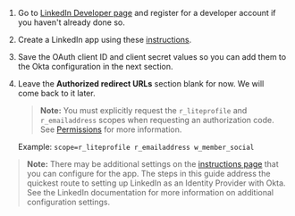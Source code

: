 1. Go to [LinkedIn Developer page](https://developer.linkedin.com/) and register for a developer account if you haven't already done so.

2. Create a LinkedIn app using these [instructions](https://www.linkedin.com/developer/apps).

3. Save the OAuth client ID and client secret values so you can add them to the Okta configuration in the next section.

4. Leave the **Authorized redirect URLs** section blank for now. We will come back to it later.

    > **Note:** You must explicitly request the `r_liteprofile` and `r_emailaddress` scopes when requesting an authorization code. See [Permissions](https://docs.microsoft.com/en-us/linkedin/shared/authentication/permissions?context=linkedin/context) for more information.

    Example: `scope=r_liteprofile r_emailaddress w_member_social`

> **Note:** There may be additional settings on the [instructions page](https://www.linkedin.com/developer/apps) that you can configure for the app. The steps in this guide address the quickest route to setting up LinkedIn as an Identity Provider with Okta. See the LinkedIn documentation for more information on additional configuration settings.
